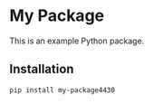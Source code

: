 # My Package

This is an example Python package.

## Installation

```bash
pip install my-package4430